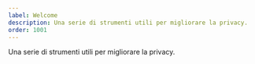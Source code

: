 ```yaml
---
label: Welcome
description: Una serie di strumenti utili per migliorare la privacy.
order: 1001
---
```


Una serie di strumenti utili per migliorare la privacy.